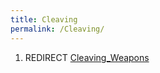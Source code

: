 ```yaml
---
title: Cleaving
permalink: /Cleaving/
---
```


1.  REDIRECT [Cleaving_Weapons](Cleaving_Weapons "wikilink")